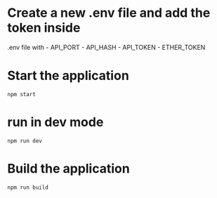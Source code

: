 # Create a new .env file and add the token inside

.env file with - API_PORT - API_HASH - API_TOKEN - ETHER_TOKEN

# Start the application

    npm start

# run in dev mode

    npm run dev

# Build the application

    npm run build

